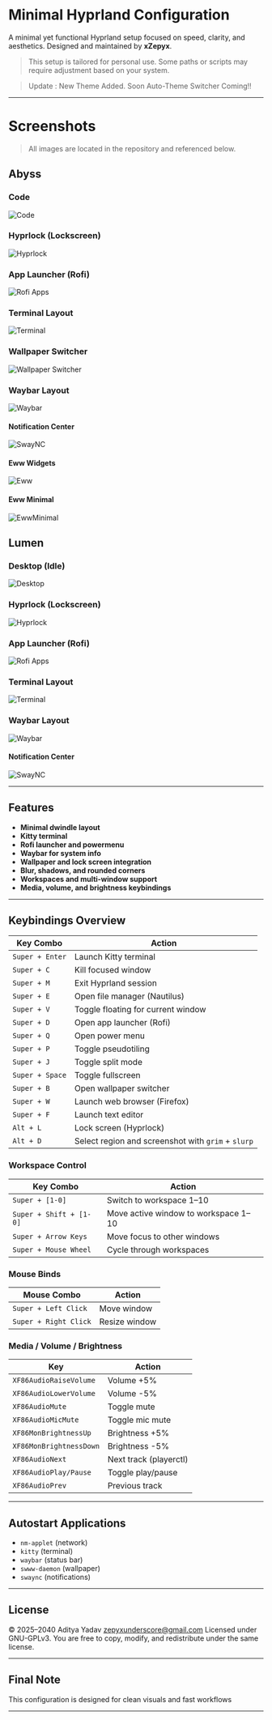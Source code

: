 # Minimal Hyprland Configuration

A minimal yet functional Hyprland setup focused on speed, clarity, and aesthetics. 
Designed and maintained by **xZepyx**.

> This setup is tailored for personal use. Some paths or scripts may require adjustment based on your system.

> Update : New Theme Added. Soon Auto-Theme Switcher Coming!!

---

# Screenshots

> All images are located in the repository and referenced below.

## Abyss

### Code
![Code](.previews/Abyss/Code.png)

### Hyprlock (Lockscreen)
![Hyprlock](.previews/Abyss/hyprlock-new.png)

### App Launcher (Rofi)
![Rofi Apps](.previews/Abyss/rofi-op.png)

### Terminal Layout
![Terminal](.previews/Abyss/Terminal.png)

### Wallpaper Switcher
![Wallpaper Switcher](.previews/Abyss/wall.png)

### Waybar Layout
![Waybar](.previews/Waybar.png)

#### Notification Center
![SwayNC](.previews/Abyss/swaync.png)

#### Eww Widgets
![Eww](.previews/Abyss/eww.png)

#### Eww Minimal
![EwwMinimal](.previews/Abyss/eww-minimal.png)

## Lumen

### Desktop (Idle)
![Desktop](.previews/Lumen/desktop.png)

### Hyprlock (Lockscreen)
![Hyprlock](.previews/Lumen/hyprlock.png)

### App Launcher (Rofi)
![Rofi Apps](.previews/Lumen/rofi-op.png)

### Terminal Layout
![Terminal](.previews/Lumen/Terminal.png)

### Waybar Layout
![Waybar](.previews/Waybar.png)

#### Notification Center
![SwayNC](.previews/Abyss/swaync.png)



---

## Features

- **Minimal dwindle layout**
- **Kitty terminal**
- **Rofi launcher and powermenu**
- **Waybar for system info**
- **Wallpaper and lock screen integration**
- **Blur, shadows, and rounded corners**
- **Workspaces and multi-window support**
- **Media, volume, and brightness keybindings**

---

## Keybindings Overview

| Key Combo | Action |
|----------|--------|
| `Super + Enter` | Launch Kitty terminal |
| `Super + C` | Kill focused window |
| `Super + M` | Exit Hyprland session |
| `Super + E` | Open file manager (Nautilus) |
| `Super + V` | Toggle floating for current window |
| `Super + D` | Open app launcher (Rofi) |
| `Super + Q` | Open power menu |
| `Super + P` | Toggle pseudotiling |
| `Super + J` | Toggle split mode |
| `Super + Space` | Toggle fullscreen |
| `Super + B` | Open wallpaper switcher |
| `Super + W` | Launch web browser (Firefox) |
| `Super + F` | Launch text editor |
| `Alt + L` | Lock screen (Hyprlock) |
| `Alt + D` | Select region and screenshot with `grim` + `slurp` |

### Workspace Control

| Key Combo | Action |
|----------|--------|
| `Super + [1-0]` | Switch to workspace 1–10 |
| `Super + Shift + [1-0]` | Move active window to workspace 1–10 |
| `Super + Arrow Keys` | Move focus to other windows |
| `Super + Mouse Wheel` | Cycle through workspaces |

### Mouse Binds

| Mouse Combo | Action |
|-------------|--------|
| `Super + Left Click` | Move window |
| `Super + Right Click` | Resize window |

### Media / Volume / Brightness

| Key | Action |
|-----|--------|
| `XF86AudioRaiseVolume` | Volume +5% |
| `XF86AudioLowerVolume` | Volume -5% |
| `XF86AudioMute` | Toggle mute |
| `XF86AudioMicMute` | Toggle mic mute |
| `XF86MonBrightnessUp` | Brightness +5% |
| `XF86MonBrightnessDown` | Brightness -5% |
| `XF86AudioNext` | Next track (playerctl) |
| `XF86AudioPlay/Pause` | Toggle play/pause |
| `XF86AudioPrev` | Previous track |

---

## Autostart Applications

- `nm-applet` (network)
- `kitty` (terminal)
- `waybar` (status bar)
- `swww-daemon` (wallpaper)
- `swaync` (notifications)

---

## License



© 2025–2040 Aditya Yadav zepyxunderscore@gmail.com
Licensed under GNU-GPLv3.
You are free to copy, modify, and redistribute under the same license.


---

## Final Note

This configuration is designed for clean visuals and fast workflows

---


